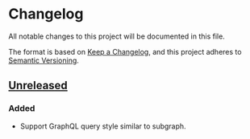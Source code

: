 # Changelog

All notable changes to this project will be documented in this file.

The format is based on [Keep a Changelog](https://keepachangelog.com/en/1.1.0/),
and this project adheres to [Semantic Versioning](https://semver.org/spec/v2.0.0.html).

## [Unreleased]

### Added
- Support GraphQL query style similar to subgraph.


[Unreleased]: https://github.com/subquery/query-subgraph/creleases/0.0.1...HEAD
